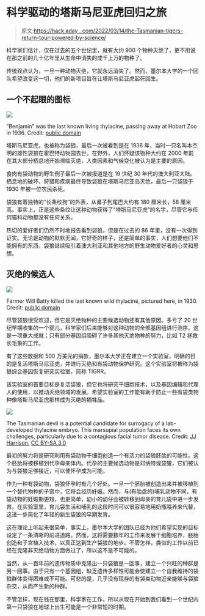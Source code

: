 # 科学驱动的塔斯马尼亚虎回归之旅

> 原文:[https://hack aday . com/2022/03/14/the-Tasmanian-tigers-return-tour-powered-by-science/](https://hackaday.com/2022/03/14/the-tasmanian-tigers-comeback-tour-powered-by-science/)

科学家们估计，仅在过去的五个世纪里，就有大约 900 个物种灭绝了，更不用说在那之前的几十亿年里从生命中消失的成千上万的物种了。

传统观点认为，一旦一种动物灭绝，它就永远消失了。然而，墨尔本大学的一个团队希望改变这一切，他们的新项目旨在让塔斯马尼亚虎起死回生。

## 一个不起眼的图标

![](../Images/cea8a0ba81207e9c3a127a95f93fbad0.png)

“Benjamin” was the last known living thylacine, passing away at Hobart Zoo in 1936\. Credit: [public domain](https://en.wikipedia.org/wiki/File:%22Benjamin%22.jpg)

塔斯马尼亚虎，也被称为袋狼，最后一次被看到是在 1936 年，当时一只名叫本杰明的雄性袋狼在霍巴特动物园去世。在野外，人们怀疑该物种大约在 2000 年前在其大部分栖息地开始濒临灭绝，人类因素和气候变化被认为是主要的原因。

食肉有袋动物的野生例子最后一次被报道是在 19 世纪 30 年代的澳大利亚大陆。栖息地的破坏、狩猎和疾病最终导致袋狼在塔斯马尼亚岛灭绝，最后一只袋狼于 1930 年被一位农民杀死。

袋狼有着独特的“长条纹狗”的外表，从鼻子到尾巴大约有 180 厘米长，58 厘米高。事实上，正是这些条纹让这种动物获得了“塔斯马尼亚虎”的名字，尽管它与任何猫科动物都没有任何关系。

热切的爱好者们仍然不时地报告看到袋狼，但是在过去的 86 年里，没有一次得到证实。无论是动物的默默无闻，它好奇的样子，还是简单的事实，人们想要他们不能拥有的东西，袋狼继续吸引着澳大利亚和其他地方的野生动物爱好者的心灵和思想。

## 灭绝的候选人

![](../Images/a457dcd02abc7d5359ce6048ad44fb66.png)

Farmer Will Batty killed the last known wild thylacine, pictured here, in 1930\. Credit: [public domain](https://en.wikipedia.org/wiki/Thylacine#/media/File:Wilf_Batty_last_wild_Thylacine.jpg)

尽管袋狼很受欢迎，但它是灭绝物种的主要候选动物还有其他原因。多亏了 20 世纪早期收集的一个婴儿，科学家们后来能够对这种动物的全部基因组进行测序。这是一项重大成就；只有部分基因组阻碍了许多其他灭绝物种的努力，比如 T2 拯救长毛象的工作。

有了这些数据和 500 万美元的捐款，墨尔本大学正在建立一个实验室，明确的目的是复活塔斯马尼亚虎，并进行灭绝和有袋动物保护研究。这个实验室将被称为袋狼综合基因恢复研究实验室，简称 TIGRR。

该实验室的首要目标是复活袋狼，但它也将研究干细胞技术，以及基因编辑和代理人的使用，以推动灭绝领域的发展。希望实验室的工作能有助于防止一些有袋类物种像塔斯马尼亚虎那样成为灭绝的牺牲品。

![](../Images/a26a5294a9fb60b4887a5dce69febd0c.png)

The Tasmanian devil is a potential candidate for surrogacy of a lab-developed thylacine embryo. This marsupial population faces its own challenges, particularly due to a contagious facial tumor disease. Credit: [JJ Harrison,](https://en.wikipedia.org/wiki/Tasmanian_devil#/media/File:Sarcophilus_harrisii_taranna.jpg) [CC BY-SA 3.0](https://creativecommons.org/licenses/by-sa/3.0)

最初的努力将是研究利用有袋动物干细胞创造一个有活力的袋狼胚胎的可能性。这个胚胎将被移植到代孕母亲体内。代孕的主要候选动物是邓纳特或袋獾，它们被认为与袋狼足够接近，可以使怀孕成为可能。

作为一种有袋动物，袋狼怀孕时有几个好处。一旦一个胚胎被创造出来并被移植到一个替代物种的子宫中，它将会经历妊娠。然而，与(有胎盘的)哺乳动物不同，有袋动物的妊娠期更短，也更简单，幼小的幼仔会被转移到母亲的育儿袋中进一步发育。在实验室里，育儿袋生活和哺乳的这段时间可以很容易地用奶瓶喂养来代替，这进一步简化了年轻的新生袋狼的早期发育。

这在理论上听起来很简单，事实上，墨尔本大学的团队已经为他们希望实现的目标设定了一条清晰的前进道路。然而，这将需要数年的工作来发展干细胞培养，胚胎创造和子宫植入技术，以真正达到生产袋狼的地步。不管怎样，类似的工作以前已经在克隆非灭绝动物方面做过了，所以这不是不可能的。

当然，从一百年前的遗传物质中克隆出一只袋狼是一回事，建立一个兴旺的种群是另一回事。由于只有一个基因组，缺乏遗传多样性可能会使建立一个自我维持的袋狼群体变得困难或不可能。可悲的是，几乎没有现存的有袋类动物近亲能够与袋狼杂交，从而产生新的种群。

不管怎样，现在钱在那里，科学家在工作，所以从现在开始到我们看到一个世纪内第一只袋狼在地球上出生可能是一个非常短的时期。